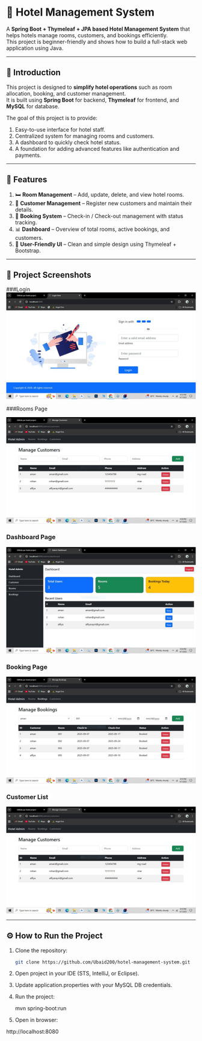 # 🏨 Hotel Management System

A **Spring Boot + Thymeleaf + JPA based Hotel Management System** that helps hotels manage rooms, customers, and bookings efficiently.  
This project is beginner-friendly and shows how to build a full-stack web application using Java.

---

## 📖 Introduction

This project is designed to **simplify hotel operations** such as room allocation, booking, and customer management.  
It is built using **Spring Boot** for backend, **Thymeleaf** for frontend, and **MySQL** for database.  

The goal of this project is to provide:  
1. Easy-to-use interface for hotel staff.  
2. Centralized system for managing rooms and customers.  
3. A dashboard to quickly check hotel status.  
4. A foundation for adding advanced features like authentication and payments.  

---

## 🚀 Features

1. 🛏️ **Room Management** – Add, update, delete, and view hotel rooms.  
2. 👤 **Customer Management** – Register new customers and maintain their details.  
3. 📅 **Booking System** – Check-in / Check-out management with status tracking.  
4. 📊 **Dashboard** – Overview of total rooms, active bookings, and customers.  
5. 🎨 **User-Friendly UI** – Clean and simple design using Thymeleaf + Bootstrap.  

---

## 📸 Project Screenshots

###Login
![Login](screenshots/login.jpg)

###Rooms Page

![AvailableRoom](screenshots/room.jpg)

### Dashboard Page
![Dashboard](screenshots/dashboard.jpg)

### Booking Page
![Booking](screenshots/booking.jpg)

### Customer List
![Customer](screenshots/customer.jpg)

---

## ⚙️ How to Run the Project

1. Clone the repository:  
   ```bash
   git clone https://github.com/Ubaid200/hotel-management-system.git

2. Open project in your IDE (STS, IntelliJ, or Eclipse).

3. Update application.properties with your MySQL DB credentials.

4. Run the project:

   mvn spring-boot:run


5. Open in browser:

http://localhost:8080
